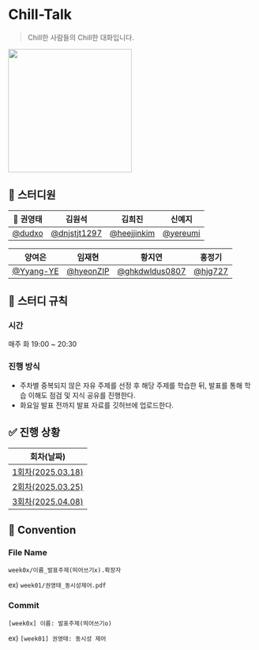 # Chill-Talk
> Chill한 사람들의 Chill한 대화입니다.
<img src="https://github.com/user-attachments/assets/edb8a2b5-3c23-42a9-a356-a29096d60228" width=250>

## 🦘 스터디원
| 👑 권영태 | 김원석 | 김희진 | 신예지 |
|:-------:|:----:|:-----:|:----:|
| [@dudxo](https://github.com/dudxo) | [@dnjstjt1297](https://github.com/dnjstjt1297) | [@heejjinkim](https://github.com/heejjinkim) | [@yereumi](https://github.com/yereumi) |

| 양여은 | 임재현 | 황지연 | 홍정기 |
|:----:|:----:|:----:|:----:|
| [@Yyang-YE](https://github.com/Yyang-YE) | [@hyeonZIP](https://github.com/hyeonZIP) | [@ghkdwldus0807](https://github.com/ghkdwldus0807) | [@hjg727](https://github.com/hjg727) |

## 📍 스터디 규칙
### 시간
매주 화 19:00 ~ 20:30

### 진행 방식
- 주차별 중복되지 않은 자유 주제를 선정 후 해당 주제를 학습한 뒤, 발표를 통해 학습 이해도 점검 및 지식 공유를 진행한다.
- 화요일 발표 전까지 발표 자료를 깃허브에 업로드한다.

## ✅ 진행 상황
| 회차(날짜) |
|:-------:|
| [1회차(2025.03.18)](https://github.com/URECA-2nd-study/Chill-Talk/tree/main/week01) |
| [2회차(2025.03.25)](https://github.com/URECA-2nd-study/Chill-Talk/tree/main/week02) |
| [3회차(2025.04.08)](https://github.com/URECA-2nd-study/Chill-Talk/tree/main/week03) |

## 📌 Convention
### File Name
`week0x/이름_발표주제(띄어쓰기x).확장자`

ex) `week01/권영태_동시성제어.pdf`

### Commit
`[week0x] 이름: 발표주제(띄어쓰기o)`

ex) `[week01] 권영태: 동시성 제어`
